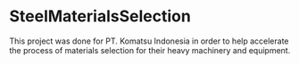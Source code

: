 # SteelMaterialsSelection
This project was done for PT. Komatsu Indonesia in order to help accelerate the process of materials selection for their heavy machinery and equipment.
